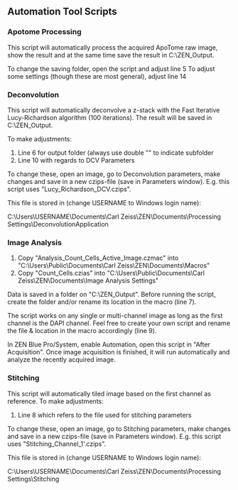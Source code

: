## Automation Tool Scripts

### Apotome Processing

This script will automatically process the acquired ApoTome raw image, show the result and at the same time save the result in C:\ZEN_Output.

To change the saving folder, open the script and adjust line 5
To adjust some settings (though these are most general), adjust line 14

### Deconvolution

This script will automatically deconvolve a z-stack with the Fast Iterative Lucy-Richardson algorithm (100 iterations). The result will be saved in C:\ZEN_Output.

To make adjustments:

1. Line 6 for output folder (always use double "\" to indicate subfolder
2. Line 10 with regards to DCV Parameters

To change these, open an image, go to Deconvolution parameters, make changes and save in a new czips-file (save in Parameters window). E.g. this script uses "Lucy_Richardson_DCV.czips".

This file is stored in (change USERNAME to Windows login name):

C:\Users\USERNAME\Documents\Carl Zeiss\ZEN\Documents\Processing Settings\DeconvolutionApplication

### Image Analysis

1. Copy "Analysis_Count_Cells_Active_Image.czmac" into "C:\Users\Public\Documents\Carl Zeiss\ZEN\Documents\Macros"
2. Copy "Count_Cells.czias" into "C:\Users\Public\Documents\Carl Zeiss\ZEN\Documents\Image Analysis Settings"

Data is saved in a folder on "C:\ZEN_Output". Before running the script, create the folder and/or rename its location in the macro (line 7).

The script works on any single or multi-channel image as long as the first channel is the DAPI channel. Feel free to create your own script and rename the file & location in the macro accordingly (line 9).

In ZEN Blue Pro/System, enable Automation, open this script in "After Acquisition". Once image acquisition is finished, it will run automatically and analyze the recently acquired image.

### Stitching

This script will automatically  tiled image based on the first channel as reference.
To make adjustments:

1. Line 8 which refers to the file used for stitching parameters

To change these, open an image, go to Stitching parameters, make changes and save in a new czips-file (save in Parameters window). E.g. this script uses "Stitching_Channel_1'.czips".

This file is stored in (change USERNAME to Windows login name):

C:\Users\USERNAME\Documents\Carl Zeiss\ZEN\Documents\Processing Settings\Stitching
